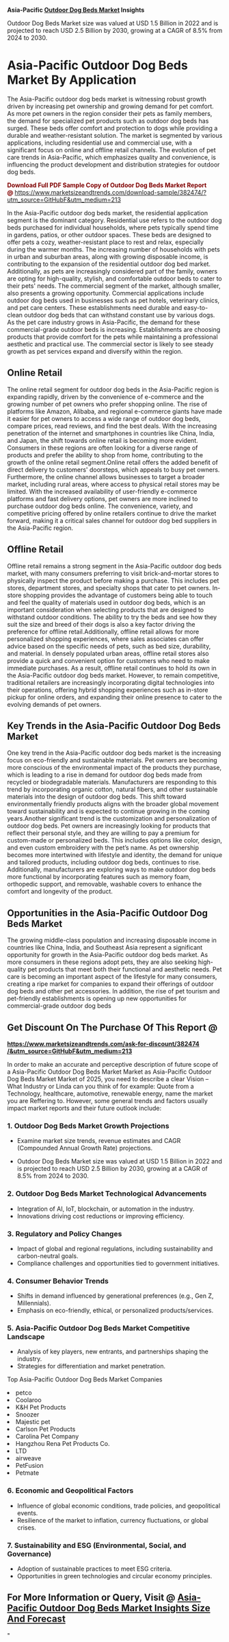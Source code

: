 <p><strong>Asia-Pacific&nbsp;<a href=""https://www.marketsizeandtrends.com/download-sample/382474/&amp;utm_source=GitHubF&amp;utm_medium=213"">Outdoor Dog Beds Market</a> Insights</strong></p><p>Outdoor Dog Beds Market size was valued at USD 1.5 Billion in 2022 and is projected to reach USD 2.5 Billion by 2030, growing at a CAGR of 8.5% from 2024 to 2030.</p><p><h1>Asia-Pacific Outdoor Dog Beds Market By Application</h1><p>The Asia-Pacific outdoor dog beds market is witnessing robust growth driven by increasing pet ownership and growing demand for pet comfort. As more pet owners in the region consider their pets as family members, the demand for specialized pet products such as outdoor dog beds has surged. These beds offer comfort and protection to dogs while providing a durable and weather-resistant solution. The market is segmented by various applications, including residential use and commercial use, with a significant focus on online and offline retail channels. The evolution of pet care trends in Asia-Pacific, which emphasizes quality and convenience, is influencing the product development and distribution strategies for outdoor dog beds. <p><strong><span style="color: #800000;">Download Full PDF Sample Copy of Outdoor Dog Beds Market Report @</span>&nbsp;</strong><a href="https://www.marketsizeandtrends.com/download-sample/382474/?utm_source=GitHubF&amp;utm_medium=213" target="_blank">https://www.marketsizeandtrends.com/download-sample/382474/?utm_source=GitHubF&amp;utm_medium=213</a></p>In the Asia-Pacific outdoor dog beds market, the residential application segment is the dominant category. Residential use refers to the outdoor dog beds purchased for individual households, where pets typically spend time in gardens, patios, or other outdoor spaces. These beds are designed to offer pets a cozy, weather-resistant place to rest and relax, especially during the warmer months. The increasing number of households with pets in urban and suburban areas, along with growing disposable income, is contributing to the expansion of the residential outdoor dog bed market. Additionally, as pets are increasingly considered part of the family, owners are opting for high-quality, stylish, and comfortable outdoor beds to cater to their pets' needs. The commercial segment of the market, although smaller, also presents a growing opportunity. Commercial applications include outdoor dog beds used in businesses such as pet hotels, veterinary clinics, and pet care centers. These establishments need durable and easy-to-clean outdoor dog beds that can withstand constant use by various dogs. As the pet care industry grows in Asia-Pacific, the demand for these commercial-grade outdoor beds is increasing. Establishments are choosing products that provide comfort for the pets while maintaining a professional aesthetic and practical use. The commercial sector is likely to see steady growth as pet services expand and diversify within the region.</p><h2>Online Retail</h2><p>The online retail segment for outdoor dog beds in the Asia-Pacific region is expanding rapidly, driven by the convenience of e-commerce and the growing number of pet owners who prefer shopping online. The rise of platforms like Amazon, Alibaba, and regional e-commerce giants have made it easier for pet owners to access a wide range of outdoor dog beds, compare prices, read reviews, and find the best deals. With the increasing penetration of the internet and smartphones in countries like China, India, and Japan, the shift towards online retail is becoming more evident. Consumers in these regions are often looking for a diverse range of products and prefer the ability to shop from home, contributing to the growth of the online retail segment.Online retail offers the added benefit of direct delivery to customers' doorsteps, which appeals to busy pet owners. Furthermore, the online channel allows businesses to target a broader market, including rural areas, where access to physical retail stores may be limited. With the increased availability of user-friendly e-commerce platforms and fast delivery options, pet owners are more inclined to purchase outdoor dog beds online. The convenience, variety, and competitive pricing offered by online retailers continue to drive the market forward, making it a critical sales channel for outdoor dog bed suppliers in the Asia-Pacific region.</p><h2>Offline Retail</h2><p>Offline retail remains a strong segment in the Asia-Pacific outdoor dog beds market, with many consumers preferring to visit brick-and-mortar stores to physically inspect the product before making a purchase. This includes pet stores, department stores, and specialty shops that cater to pet owners. In-store shopping provides the advantage of customers being able to touch and feel the quality of materials used in outdoor dog beds, which is an important consideration when selecting products that are designed to withstand outdoor conditions. The ability to try the beds and see how they suit the size and breed of their dogs is also a key factor driving the preference for offline retail.Additionally, offline retail allows for more personalized shopping experiences, where sales associates can offer advice based on the specific needs of pets, such as bed size, durability, and material. In densely populated urban areas, offline retail stores also provide a quick and convenient option for customers who need to make immediate purchases. As a result, offline retail continues to hold its own in the Asia-Pacific outdoor dog beds market. However, to remain competitive, traditional retailers are increasingly incorporating digital technologies into their operations, offering hybrid shopping experiences such as in-store pickup for online orders, and expanding their online presence to cater to the evolving demands of pet owners.</p><h2>Key Trends in the Asia-Pacific Outdoor Dog Beds Market</h2><p>One key trend in the Asia-Pacific outdoor dog beds market is the increasing focus on eco-friendly and sustainable materials. Pet owners are becoming more conscious of the environmental impact of the products they purchase, which is leading to a rise in demand for outdoor dog beds made from recycled or biodegradable materials. Manufacturers are responding to this trend by incorporating organic cotton, natural fibers, and other sustainable materials into the design of outdoor dog beds. This shift toward environmentally friendly products aligns with the broader global movement toward sustainability and is expected to continue growing in the coming years.Another significant trend is the customization and personalization of outdoor dog beds. Pet owners are increasingly looking for products that reflect their personal style, and they are willing to pay a premium for custom-made or personalized beds. This includes options like color, design, and even custom embroidery with the pet’s name. As pet ownership becomes more intertwined with lifestyle and identity, the demand for unique and tailored products, including outdoor dog beds, continues to rise. Additionally, manufacturers are exploring ways to make outdoor dog beds more functional by incorporating features such as memory foam, orthopedic support, and removable, washable covers to enhance the comfort and longevity of the product.</p><h2>Opportunities in the Asia-Pacific Outdoor Dog Beds Market</h2><p>The growing middle-class population and increasing disposable income in countries like China, India, and Southeast Asia represent a significant opportunity for growth in the Asia-Pacific outdoor dog beds market. As more consumers in these regions adopt pets, they are also seeking high-quality pet products that meet both their functional and aesthetic needs. Pet care is becoming an important aspect of the lifestyle for many consumers, creating a ripe market for companies to expand their offerings of outdoor dog beds and other pet accessories. In addition, the rise of pet tourism and pet-friendly establishments is opening up new opportunities for commercial-grade outdoor dog beds</p><h2><strong>Get Discount On The Purchase Of This Report @&nbsp;</strong></h2><p><strong><a href=""https://www.marketsizeandtrends.com/ask-for-discount/382474/&amp;utm_source=GitHubF&amp;utm_medium=213"" target=""_blank"">https://www.marketsizeandtrends.com/ask-for-discount/382474<br />/&amp;utm_source=GitHubF&amp;utm_medium=213</a></strong></p><p>In order to make an accurate and perceptive description of future scope of a Asia-Pacific&nbsp;Outdoor Dog Beds Market Market as Asia-Pacific&nbsp;Outdoor Dog Beds Market Market of 2025, you need to describe a clear Vision &ndash; What Industry or Linda can you think of for example: Quote from a Technology, healthcare, automotive, renewable energy, name the market you are Reffering to. However, some general trends and factors usually impact market reports and their future outlook include:</p><h3>1.&nbsp;<strong>Outdoor Dog Beds Market Growth Projections</strong></h3><ul><li>Examine market size trends, revenue estimates and CAGR (Compounded Annual Growth Rate) projections.</li><li><p>Outdoor Dog Beds Market size was valued at USD 1.5 Billion in 2022 and is projected to reach USD 2.5 Billion by 2030, growing at a CAGR of 8.5% from 2024 to 2030.</p></li></ul><h3>2.&nbsp;<strong>Outdoor Dog Beds Market Technological Advancements</strong></h3><ul><li>Integration of AI, IoT, blockchain, or automation in the industry.</li><li>Innovations driving cost reductions or improving efficiency.</li></ul><h3>3.&nbsp;<strong>Regulatory and Policy Changes</strong></h3><ul><li>Impact of global and regional regulations, including sustainability and carbon-neutral goals.</li><li>Compliance challenges and opportunities tied to government initiatives.</li></ul><h3>4.&nbsp;<strong>Consumer Behavior Trends</strong></h3><ul><li>Shifts in demand influenced by generational preferences (e.g., Gen Z, Millennials).</li><li>Emphasis on eco-friendly, ethical, or personalized products/services.</li></ul><h3>5.&nbsp;<strong>Asia-Pacific Outdoor Dog Beds Market Competitive Landscape</strong></h3><ul><li>Analysis of key players, new entrants, and partnerships shaping the industry.</li><li>Strategies for differentiation and market penetration.</li></ul><p data-pm-slice=""1 1 []"">Top Asia-Pacific Outdoor Dog Beds Market Companies</p><div data-test-id=""""><p><li>petco</li><li> Coolaroo</li><li> K&H Pet Products</li><li> Snoozer</li><li> Majestic pet</li><li> Carlson Pet Products</li><li> Carolina Pet Company</li><li> Hangzhou Rena Pet Products Co.</li><li> LTD</li><li> airweave</li><li> PetFusion</li><li> Petmate</li></p></div><h3>6.&nbsp;<strong>Economic and Geopolitical Factors</strong></h3><ul><li>Influence of global economic conditions, trade policies, and geopolitical events.</li><li>Resilience of the market to inflation, currency fluctuations, or global crises.</li></ul><h3>7.&nbsp;<strong>Sustainability and ESG (Environmental, Social, and Governance)</strong></h3><ul><li>Adoption of sustainable practices to meet ESG criteria.</li><li>Opportunities in green technologies and circular economy principles.</li></ul><h2><strong>For More Information or Query, Visit @&nbsp;</strong><a href=""https://www.verifiedmarketreports.com/product/outdoor-dog-beds-market/"" target=""_blank"">Asia-Pacific Outdoor Dog Beds Market Insights Size And Forecast</a></h2>"
